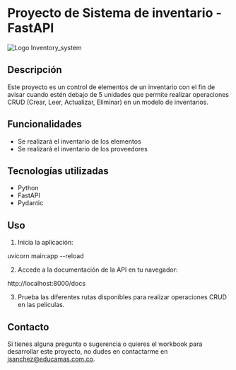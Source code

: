 # Proyecto de Sistema de inventario - FastAPI

<img src="img/12,1.png" alt="Logo Inventory_system">

## Descripción

Este proyecto es un control de elementos de un inventario con el fin de avisar cuando estén debajo de 5 unidades que permite realizar operaciones CRUD (Crear, Leer, Actualizar, Eliminar) en un modelo de inventarios.

## Funcionalidades

- Se realizará el inventario de los elementos
- Se realizará el inventario de los proveedores

## Tecnologías utilizadas

- Python
- FastAPI
- Pydantic

## Uso

1. Inicia la aplicación:

uvicorn main:app --reload


2. Accede a la documentación de la API en tu navegador:

http://localhost:8000/docs


3. Prueba las diferentes rutas disponibles para realizar operaciones CRUD en las películas.


## Contacto

Si tienes alguna pregunta o sugerencia o quieres el workbook para desarrollar este proyecto, no dudes en contactarme en [jsanchez@educamas.com.co](jsanchez@educamas.com.co).


